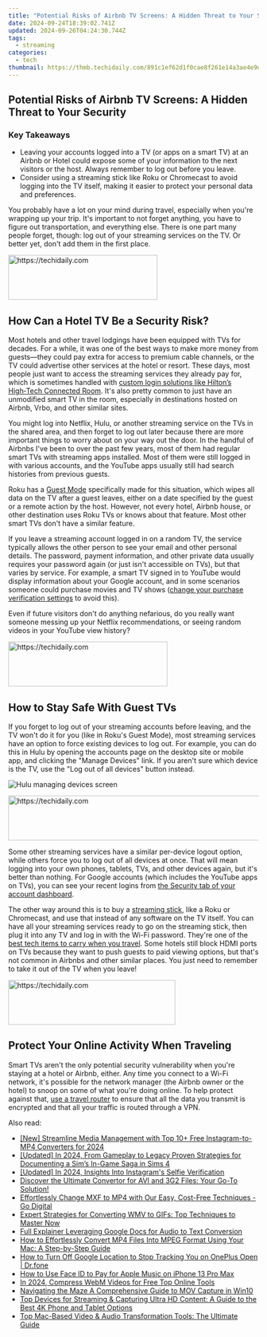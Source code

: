 ```yaml
---
title: "Potential Risks of Airbnb TV Screens: A Hidden Threat to Your Security"
date: 2024-09-24T18:39:02.741Z
updated: 2024-09-26T04:24:30.744Z
tags:
  - streaming
categories:
  - tech
thumbnail: https://thmb.techidaily.com/891c1ef62d1f0cae8f261e14a3ae4e9d18efe066afd0af7e2373c813aa6b6f85.jpg
---
```


## Potential Risks of Airbnb TV Screens: A Hidden Threat to Your Security

### Key Takeaways

* Leaving your accounts logged into a TV (or apps on a smart TV) at an Airbnb or Hotel could expose some of your information to the next visitors or the host. Always remember to log out before you leave.
* Consider using a streaming stick like Roku or Chromecast to avoid logging into the TV itself, making it easier to protect your personal data and preferences.

 You probably have a lot on your mind during travel, especially when you're wrapping up your trip. It's important to not forget anything, you have to figure out transportation, and everything else. There is one part many people forget, though: log out of your streaming services on the TV. Or better yet, don't add them in the first place.

<!-- affiliate ads begin -->
<a href="https://aligracehair.sjv.io/c/5597632/1948949/19272" target="_top" id="1948949">
  <img src="//a.impactradius-go.com/display-ad/19272-1948949" border="0" alt="https://techidaily.com" width="300" height="90"/>
</a>
<img height="0" width="0" src="https://aligracehair.sjv.io/i/5597632/1948949/19272" style="position:absolute;visibility:hidden;" border="0" />
<!-- affiliate ads end -->

##  How Can a Hotel TV Be a Security Risk?

 Most hotels and other travel lodgings have been equipped with TVs for decades. For a while, it was one of the best ways to make more money from guests—they could pay extra for access to premium cable channels, or the TV could advertise other services at the hotel or resort. These days, most people just want to access the streaming services they already pay for, which is sometimes handled with [custom login solutions like Hilton’s High‑Tech Connected Room](https://stories.hilton.com/releases/hiltons-hightech-connected-room-brings-personalized-inroom-streaming-to-guests-with-netflix). It's also pretty common to just have an unmodified smart TV in the room, especially in destinations hosted on Airbnb, Vrbo, and other similar sites.

 You might log into Netflix, Hulu, or another streaming service on the TVs in the shared area, and then forget to log out later because there are more important things to worry about on your way out the door. In the handful of Airbnbs I've been to over the past few years, most of them had regular smart TVs with streaming apps installed. Most of them were still logged in with various accounts, and the YouTube apps usually still had search histories from previous guests.

 Roku has a [Guest Mode](https://support.roku.com/article/360015612834) specifically made for this situation, which wipes all data on the TV after a guest leaves, either on a date specified by the guest or a remote action by the host. However, not every hotel, Airbnb house, or other destination uses Roku TVs or knows about that feature. Most other smart TVs don't have a similar feature.

 If you leave a streaming account logged in on a random TV, the service typically allows the other person to see your email and other personal details. The password, payment information, and other private data usually requires your password again (or just isn't accessible on TVs), but that varies by service. For example, a smart TV signed in to YouTube would display information about your Google account, and in some scenarios someone could purchase movies and TV shows ([change your purchase verification settings](https://support.google.com/youtube/answer/7577041) to avoid this).

 Even if future visitors don't do anything nefarious, do you really want someone messing up your Netflix recommendations, or seeing random videos in your YouTube view history?

<!-- affiliate ads begin -->
<a href="https://aligracehair.sjv.io/c/5597632/2135401/19272" target="_top" id="2135401">
  <img src="//a.impactradius-go.com/display-ad/19272-2135401" border="0" alt="https://techidaily.com" width="320" height="90"/>
</a>
<img height="0" width="0" src="https://aligracehair.sjv.io/i/5597632/2135401/19272" style="position:absolute;visibility:hidden;" border="0" />
<!-- affiliate ads end -->

##  How to Stay Safe With Guest TVs

 If you forget to log out of your streaming accounts before leaving, and the TV won't do it for you (like in Roku's Guest Mode), most streaming services have an option to force existing devices to log out. For example, you can do this in Hulu by opening the accounts page on the desktop site or mobile app, and clicking the "Manage Devices" link. If you aren't sure which device is the TV, use the "Log out of all devices" button instead.

![Hulu managing devices screen](https://static1.howtogeekimages.com/wordpress/wp-content/uploads/2023/10/screenshot-2023-10-24-at-5-41-02-pm.png) 

<!-- affiliate ads begin -->
<a href="https://coinrule.sjv.io/c/5597632/1958378/18409" target="_top" id="1958378">
  <img src="//a.impactradius-go.com/display-ad/18409-1958378" border="0" alt="https://techidaily.com" width="728" height="90"/>
</a>
<img height="0" width="0" src="https://coinrule.sjv.io/i/5597632/1958378/18409" style="position:absolute;visibility:hidden;" border="0" />
<!-- affiliate ads end -->

 Some other streaming services have a similar per-device logout option, while others force you to log out of all devices at once. That will mean logging into your own phones, tablets, TVs, and other devices again, but it's better than nothing. For Google accounts (which includes the YouTube apps on TVs), you can see your recent logins from [the Security tab of your account dashboard](https://myaccount.google.com/security).

 The other way around this is to buy a [streaming stick](https://facebook-video-share.techidaily.com/updated-prime-selection-of-screen-capture-software-for-gaming/), like a Roku or Chromecast, and use that instead of any software on the TV itself. You can have all your streaming services ready to go on the streaming stick, then plug it into any TV and log in with the Wi-Fi password. They're one of the [best tech items to carry when you travel](https://extra-lessons.techidaily.com/annual-highlights-ultimate-free-lut-download-guide/). Some hotels still block HDMI ports on TVs because they want to push guests to paid viewing options, but that's not common in Airbnbs and other similar places. You just need to remember to take it out of the TV when you leave!

<!-- affiliate ads begin -->
<a href="https://aligracehair.sjv.io/c/5597632/2135402/19272" target="_top" id="2135402">
  <img src="//a.impactradius-go.com/display-ad/19272-2135402" border="0" alt="https://techidaily.com" width="336" height="90"/>
</a>
<img height="0" width="0" src="https://aligracehair.sjv.io/i/5597632/2135402/19272" style="position:absolute;visibility:hidden;" border="0" />
<!-- affiliate ads end -->

##  Protect Your Online Activity When Traveling

 Smart TVs aren't the only potential security vulnerability when you're staying at a hotel or Airbnb, either. Any time you connect to a Wi-Fi network, it's possible for the network manager (the Airbnb owner or the hotel) to snoop on some of what you're doing online. To help protect against that, [use a travel router](https://screen-capture.techidaily.com/updated-how-to-secure-continuous-streaming-in-obs-for-2024/) to ensure that all the data you transmit is encrypted and that all your traffic is routed through a VPN.

<ins class="adsbygoogle"
     style="display:block"
     data-ad-format="autorelaxed"
     data-ad-client="ca-pub-7571918770474297"
     data-ad-slot="1223367746"></ins>

<ins class="adsbygoogle"
     style="display:block"
     data-ad-client="ca-pub-7571918770474297"
     data-ad-slot="8358498916"
     data-ad-format="auto"
     data-full-width-responsive="true"></ins>

<span class="atpl-alsoreadstyle">Also read:</span>
<div><ul>
<li><a href="https://instagram-video-files.techidaily.com/new-streamline-media-management-with-top-10plus-free-instagram-to-mp4-converters-for-2024/"><u>[New] Streamline Media Management with Top 10+ Free Instagram-to-MP4 Converters for 2024</u></a></li>
<li><a href="https://screen-sharing-recording.techidaily.com/updated-in-2024-from-gameplay-to-legacy-proven-strategies-for-documenting-a-sims-in-game-saga-in-sims-4/"><u>[Updated] In 2024, From Gameplay to Legacy Proven Strategies for Documenting a Sim’s In-Game Saga in Sims 4</u></a></li>
<li><a href="https://instagram-videos.techidaily.com/updated-in-2024-insights-into-instagrams-selfie-verification/"><u>[Updated] In 2024, Insights Into Instagram's Selfie Verification</u></a></li>
<li><a href="https://media-tips.techidaily.com/discover-the-ultimate-convertor-for-avi-and-3g2-files-your-go-to-solution/"><u>Discover the Ultimate Convertor for AVI and 3G2 Files: Your Go-To Solution!</u></a></li>
<li><a href="https://media-tips.techidaily.com/effortlessly-change-mxf-to-mp4-with-our-easy-cost-free-techniques-go-digital/"><u>Effortlessly Change MXF to MP4 with Our Easy, Cost-Free Techniques - Go Digital</u></a></li>
<li><a href="https://media-tips.techidaily.com/expert-strategies-for-converting-wmv-to-gifs-top-techniques-to-master-now/"><u>Expert Strategies for Converting WMV to GIFs: Top Techniques to Master Now</u></a></li>
<li><a href="https://extra-hints.techidaily.com/full-explainer-leveraging-google-docs-for-audio-to-text-conversion/"><u>Full Explainer Leveraging Google Docs for Audio to Text Conversion</u></a></li>
<li><a href="https://media-tips.techidaily.com/how-to-effortlessly-convert-mp4-files-into-mpeg-format-using-your-mac-a-step-by-step-guide/"><u>How to Effortlessly Convert MP4 Files Into MPEG Format Using Your Mac: A Step-by-Step Guide</u></a></li>
<li><a href="https://android-location-track.techidaily.com/how-to-turn-off-google-location-to-stop-tracking-you-on-oneplus-open-drfone-by-drfone-virtual-android/"><u>How to Turn Off Google Location to Stop Tracking You on OnePlus Open | Dr.fone</u></a></li>
<li><a href="https://review-topics.techidaily.com/how-to-use-face-id-to-pay-for-apple-music-on-iphone-13-pro-max-by-drfone-ios-unlock-ios-unlock/"><u>How to Use Face ID to Pay for Apple Music on iPhone 13 Pro Max</u></a></li>
<li><a href="https://smart-video-creator.techidaily.com/in-2024-compress-webm-videos-for-free-top-online-tools/"><u>In 2024, Compress WebM Videos for Free Top Online Tools</u></a></li>
<li><a href="https://visual-screen-recording.techidaily.com/navigating-the-maze-a-comprehensive-guide-to-mov-capture-in-win10/"><u>Navigating the Maze A Comprehensive Guide to MOV Capture in Win10</u></a></li>
<li><a href="https://media-tips.techidaily.com/top-devices-for-streaming-and-capturing-ultra-hd-content-a-guide-to-the-best-4k-phone-and-tablet-options/"><u>Top Devices for Streaming & Capturing Ultra HD Content: A Guide to the Best 4K Phone and Tablet Options</u></a></li>
<li><a href="https://media-tips.techidaily.com/top-mac-based-video-and-audio-transformation-tools-the-ultimate-guide/"><u>Top Mac-Based Video & Audio Transformation Tools: The Ultimate Guide</u></a></li>
</ul></div>

